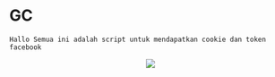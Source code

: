 # GC
```Hallo Semua ini adalah script untuk mendapatkan cookie dan token facebook```
<div align="center">
  <img src="[Screenshot_20240807-190232_1.jpgg](https://raw.githubusercontent.com/ramz-01/GC/main/Screenshot_20240807-190232_1.jpg)">
</div>
